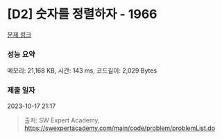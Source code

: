 # [D2] 숫자를 정렬하자 - 1966 

[문제 링크](https://swexpertacademy.com/main/code/problem/problemDetail.do?contestProbId=AV5PrmyKAWEDFAUq) 

### 성능 요약

메모리: 21,168 KB, 시간: 143 ms, 코드길이: 2,029 Bytes

### 제출 일자

2023-10-17 21:17



> 출처: SW Expert Academy, https://swexpertacademy.com/main/code/problem/problemList.do